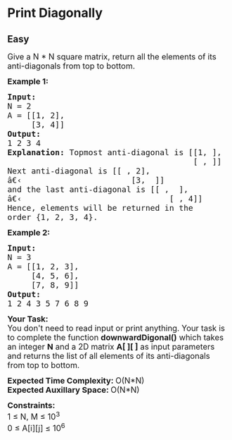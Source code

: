 # Print Diagonally
## Easy 
<div class="problem-statement">
                <p></p><p><span style="font-size:18px">Give a N * N square matrix, return all the elements of its anti-diagonals from top to bottom. </span></p>

<p><span style="font-size:18px"><strong>Example 1:</strong></span></p>

<pre><span style="font-size:18px"><strong>Input:</strong> 
N = 2
A = [[1, 2],
     [3, 4]]
<strong>Output:</strong>
1 2 3 4
<strong>Explanation:</strong> Topmost anti-diagonal is [[1, ], 
&nbsp;                                      [ , ]]
Next anti-diagonal is [[ , 2], 
â€‹                       [3,  ]]
and the last anti-diagonal is [[ ,  ], 
â€‹                               [ , 4]]
Hence, elements will be returned in the 
order {1, 2, 3, 4}.</span>
</pre>

<p><span style="font-size:18px"><strong>Example 2:</strong></span></p>

<pre><span style="font-size:18px"><strong>Input: 
</strong>N = 3 
A = [[1, 2, 3],
     [4, 5, 6],
     [7, 8, 9]]
<strong>Output:</strong> 
1 2 4 3 5 7 6 8 9
</span></pre>

<p><span style="font-size:18px"><strong>Your Task:</strong><br>
You don't need to read input or print anything. Your task is to complete the function <strong>downwardDigonal()</strong> which takes an integer <strong>N</strong> and a 2D matrix <strong>A[ ][ ]</strong> as input parameters and returns the list of all elements of its anti-diagonals from top to bottom.</span></p>

<p><span style="font-size:18px"><strong>Expected Time Complexity:&nbsp;</strong>O(N*N)<br>
<strong>Expected Auxillary Space:&nbsp;</strong>O(N*N)</span></p>

<p><span style="font-size:18px"><strong>Constraints:</strong><br>
1 ≤ N, M ≤ 10<sup>3</sup><br>
0 ≤ A[i][j] ≤ 10<sup>6</sup></span></p>
 <p></p>
            </div>